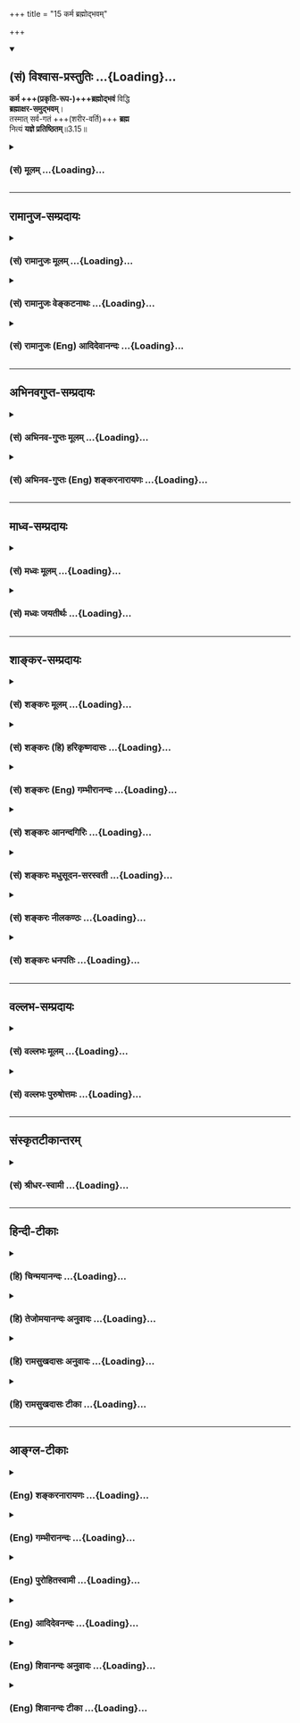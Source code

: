 +++
title = "15 कर्म ब्रह्मोद्भवम्"

+++
<div class="js_include" newlevelforh1="2" title="(सं) विश्वास-प्रस्तुतिः" unfilled url="/mahAbhAratam/shlokashaH/06-bhIShma-parva/03-bhagavad-gItA-parva/saMskRtam/vishvAsa-prastutiH/03_karma-yogaH/15_karma_brahmodbhav.md">
<details open><summary><h2>(सं) विश्वास-प्रस्तुतिः ...{Loading}...</h2></summary>

**कर्म +++(प्रकृति-रूप-)+++ब्रह्मोद्भवं** विद्धि  
**ब्रह्माक्षर-समुद्भवम्**।  
तस्मात् सर्व-गतं +++(शरीर-वर्ति)+++ **ब्रह्म**  
नित्यं **यज्ञे प्रतिष्ठितम्**॥3.15॥
</details>
</div>
<div class="js_include collapsed" newlevelforh1="3" title="(सं) मूलम्" unfilled url="/mahAbhAratam/shlokashaH/06-bhIShma-parva/03-bhagavad-gItA-parva/saMskRtam/mUlam/03_karma-yogaH/15_karma_brahmodbhav.md">
<details><summary><h3>(सं) मूलम् ...{Loading}...</h3></summary>

कर्म ब्रह्मोद्भवं विद्धि ब्रह्माक्षरसमुद्भवम्।  
तस्मात्सर्वगतं ब्रह्म नित्यं यज्ञे प्रतिष्ठितम्।।3.15।।
</details>
</div>


_________________
## रामानुज-सम्प्रदायः
<div class="js_include collapsed" newlevelforh1="3" title="(सं) रामानुजः मूलम्" unfilled url="/mahAbhAratam/shlokashaH/06-bhIShma-parva/03-bhagavad-gItA-parva/saMskRtam/rAmAnujaH/mUlam/03_karma-yogaH/15_karma_brahmodbhav.md">
<details><summary><h3>(सं) रामानुजः मूलम् ...{Loading}...</h3></summary>

।।3.15।।**कर्म ब्रह्मोद्भवम्।** अत्र च ब्रह्मशब्दनिर्दिष्टं
प्रकृतिपरिणामरूपशरीरन्तस्मादेतद् ब्रह्म नाम रूपमन्नं च जायते (मु॰ 1।1।9)
इति ब्रह्मशब्देन प्रकृतिः निर्दिष्टा। इहापिमम योनिर्महद्ब्रह्म (गीता
14।3) इति वक्ष्यते। अतः कर्म ब्रह्मोद्भवम् इति
प्रकृतिपरिणामरूपशरीरोद्भवं कर्म इत्युक्तं भवति। **ब्रह्म
अक्षरसमुद्भवम्** इत्यत्र अक्षरशब्दनिर्दिष्टो जीवात्मा अन्नपानादिना
तृप्ताक्षराधिष्ठितं शरीरं कर्मणे प्रभवति इति कर्मसाधनभूतं शरीरम्
अक्षरसमुद्भवम्। **तस्मात् सर्वगतं ब्रह्म** सर्वाधिकारिगतं शरीरं **नित्यं
यज्ञे प्रतिष्ठितम्** यज्ञमूलम् इत्यर्थः।

</details>
</div>
<div class="js_include collapsed" newlevelforh1="3" title="(सं) रामानुजः वेङ्कटनाथः" unfilled url="/mahAbhAratam/shlokashaH/06-bhIShma-parva/03-bhagavad-gItA-parva/saMskRtam/rAmAnujaH/venkaTanAthaH/03_karma-yogaH/15_karma_brahmodbhav.md">
<details><summary><h3>(सं) रामानुजः वेङ्कटनाथः ...{Loading}...</h3></summary>

  
  
।।3.15।। ननु कर्तृव्यापाररूपस्य कर्मणः कथं ब्रह्मोद्भवत्वम् तद्धि
प्रत्यगात्मजन्यं शरीरेन्द्रियादिजन्यमिति वा निर्देष्टुं युक्तम् न च
सर्वसाधारणं ब्रह्मणो हेतुत्वमिह विशिष्य निर्देष्टव्यम्
ब्रह्मणश्चाक्षरसमुद्भवत्वमनुपपन्नम् ब्रह्मशब्दस्य परमात्मविषयत्वे
जीवविषयत्वे वा द्वयोरपि नित्यत्वात् कारणभूतस्य कस्यचिदक्षरस्याभावात्
ब्रह्माक्षरशब्दयोर्वेदपरमात्मविषयतयाशङ्करव्याख्याऽपि
चक्रत्वासङ्गतायादवप्रकाशाद्युक्तं ब्रह्मशब्दस्य स्फोटादिपरत्वमक्षराणां
तद्व्यञ्जकत्वादिकं च तत्तत्प्रक्रियादूषणादेव निरस्तम्। स्फोटत्वं
वर्णसंश्रयः इति तु वर्णानां स्वार्थस्फुटीकरणशक्तिपरमित्याद्याशङ्क्याह
अत्र चेति। चश्शङ्कानिवृत्तौ। अत्र इत्यनेन ब्रह्मशब्दस्य साक्षात्परमपुरुषे
मुख्यत्वेऽपि प्रकरणादिबलात् तस्मादन्यत्र
तद्गुणलेशयोगादौपचारिकोऽयमित्यभिप्रेतम्। द्रव्यार्जनादिकर्मणः शरीरिणा
साध्यत्वात्तत्र शरीर्यंशस्याक्षरशब्देन विविच्य वक्ष्यमाणत्वात्
शरीरांशस्य विवक्षयाऽयं ब्रह्मशब्द इति प्रकृतिपरिणामरूपं शरीरमित्युक्तम्।
प्रकृतिपरिणामरूपे शरीरे तद्द्रव्यत्वेन ब्रह्मशब्दनिर्देशाय प्रकृतौ
तत्प्रयोगं तावदाह तस्मादेतदिति। एतत् प्रधानाख्यं ब्रह्म कार्याकारेण
नामरूपविभागविभक्तं चेतनभोग्यं च जायते इति हि श्रुत्यर्थः। न च तत्र
ब्रह्मशब्दः परमात्मविषयः यः सर्वज्ञः सर्वविद्यस्य ज्ञानमयं तपः।
तस्मादेतद्ब्रह्म मुं.उ.1।1।9 इति परमात्मनः पृथङ्निर्दिष्टत्वात्। नापि
प्रत्यगात्मविषयः नामरूपमन्नं च मुं.उ.1।1।9 इत्यनेन
साक्षात्सम्बन्धायोगात् अन्नत्वं चात्यन्तामुखं स्यादिति भावः।
योनिशब्दनिर्देशान्ममेति परमात्मनः पृथङ्निर्देशाच्चमम योनिर्महद्ब्रह्म
14।6 इत्यत्र ब्रह्मशब्दस्य प्रकृतिविषयत्वं सिद्धम्। अत इति ब्रह्मशब्दस्य
प्रकृतौ प्रयोगाच्छरीरस्य च तत्परिणामरूपत्वाद्द्रव्यार्जनादेः
शरीरसाध्यत्वात् परमात्मनश्च जन्यत्वायोगाच्चेत्यर्थः।  
  
एवमत्रत्यब्रह्मशब्दस्य शरीरविषयत्वे सिद्धे तदासन्ने प्रत्यगात्मनि
अक्षरशब्दो युक्त इत्यभिप्रायेणाह ब्रह्माक्षरसमुद्भवमित्यत्रेति। जीवस्य
चाक्षरशब्दवाच्यत्वं क्षरं प्रधानममृताक्षरं हरः श्वे.उ.1।10 कूटस्थोऽक्षरः
15।16 इत्यादिसिद्धम्। नन्वेवमपिब्रह्माक्षरसमुद्भवम् इत्ययुक्तम्
स्वशरीरस्य सर्वस्य स्वबुद्धिपूर्वत्वाभावात्। न चात्र चक्रत्वं दृश्यते
अन्नप्रभृतिशरीरपर्यन्तस्य कार्यकारणभावेऽपि शरीरहेतोरक्षरस्य
अन्नादिजन्यत्वाभावात्। न चअन्नाद्भवन्ति भूतानि 3।14 इति जीवो निर्दिष्टः
तत्र भूतशब्दस्यान्नविकारशरीरमात्रविषयत्वात् तत्राह अन्नपानादिनेति।  
  
अयमभिप्रायः न तावदिह शरीरमात्रमक्षरजन्यतया निर्दिष्टम् किन्तुकर्म
ब्रह्मोद्भवम् इत्यनेन कर्म साधनभूतम् तत्साधनत्वं च शरीरस्य
प्रत्यगात्माधिष्ठितस्यैव तस्य
चाधिष्ठातृत्वशक्तिरन्नपानादिजनिततृप्तिनिबन्धना। एवं च सति
कर्मसाधनत्वविशिष्टं शरीरं प्रत्यगात्माधिष्ठानहेतुकत्वादक्षरसमुद्भवमिति
युक्तमेव। चक्रत्वं चोपपन्नम् अक्षरस्यापि
शरीराधिष्ठानेऽन्नपानादिसापेक्षत्वात्। न ह्यवश्यमुत्पत्तावेवापेक्षा
चक्रत्वे हेतुः यद्वा कर्म जीवाधिष्ठितशरीरजन्यम् जीवाधिष्ठितं शरीरं
चान्नजन्यम्अन्नाद्भवन्ति भूतानि इति वचनात्। भूतशब्दश्चात्रभ्रामयन्
सर्वभूतानि 18।61 इत्यादाविव सजीवशरीरपरः। अतोऽत्र चक्रत्वमुपपन्नम्
इति। इमं च प्रकारमनन्तरं च वक्ष्यति। एवमस्मिन् चक्रेऽनुवर्तनीये पुरुषस्य
शास्त्रवश्यस्य कर्तव्यांशनिष्कर्षायोच्यते तस्मादिति। सङ्कुचितस्य शरीरस्य
सर्वव्याप्तत्वायोगादक्षरस्य तदाधारस्य च निर्दिष्टत्वात्
तदवान्तरभेदसङ्ग्रहपरः सर्वशब्द इत्यभिप्रायेणोक्तंसर्वाधिकारिगतमिति। न
केवलं कर्मयोगाधिकारिणः शरीरं यज्ञसापेक्षम् किन्तु
ज्ञानयोगाधिकारिणोऽपीत्यर्थः। यज्ञे
प्रतिष्ठितमित्यत्राधिकरणत्वाद्ययोगादाह यज्ञमूलमित्यर्थ इति।

</details>
</div>
<div class="js_include collapsed" newlevelforh1="3" title="(सं) रामानुजः (Eng) आदिदेवानन्दः" unfilled url="/mahAbhAratam/shlokashaH/06-bhIShma-parva/03-bhagavad-gItA-parva/saMskRtam/rAmAnujaH/english/AdidevAnandaH/03_karma-yogaH/15_karma_brahmodbhav.md">
<details><summary><h3>(सं) रामानुजः (Eng) आदिदेवानन्दः ...{Loading}...</h3></summary>

3.15 Here ther term, 'Brahman' connotes the physical body consisting of modifications of the Prakrti; for the Prakrti is denoted here by the term 'Brahman', as in the scriptural text: 'From Him arises, this Brahman and this 'Brahman' becomes name, form and food' (Mun. U.,
1.1.9). Here also it will be said by Sri Krsna: 'This great 'Brahman' is my womb' (14.3). Therefore, the words that 'Activity springs from
'Brahman' teaches that activity is produced by the physical body which is of the nature of the modification of Prakrti. The 'Brahman' arises from the imperishable self. Here the term, 'imperishable', indicates the individual self. The physical body, which is inhabited by the self who is satisfied by food and drink, is fit for action; hence the physical body which constitutes the instrument of activity is said to be from the imperishable. Therefore the 'all-pervading Brahman' means here the bodies of all persons of diverse kinds which are the products of Prakrti which comprises all material entities, and is hence all-pervading. They,
the bodies, are established in sacrifice. The meanig is that the bodies have roots in sacrifice.

</details>
</div>


_________________
## अभिनवगुप्त-सम्प्रदायः
<div class="js_include collapsed" newlevelforh1="3" title="(सं) अभिनव-गुप्तः मूलम्" unfilled url="/mahAbhAratam/shlokashaH/06-bhIShma-parva/03-bhagavad-gItA-parva/saMskRtam/abhinava-guptaH/mUlam/03_karma-yogaH/15_karma_brahmodbhav.md">
<details><summary><h3>(सं) अभिनव-गुप्तः मूलम् ...{Loading}...</h3></summary>

।।3.14 3.15।। अन्नादिति। कर्मेति। अन्नात् अविभागभोग्यस्वभावात् कथंचित्
मायाविद्याकालाद्यनेकापरपर्यायात् +++(S N विद्याप्रकृतिकाला )+++ भूतानि
विचित्राणि भवन्ति। तच्च अन्नं पर्जन्यात् अविच्छिन्नसंवित्स्वभावात्
आत्मनः भोक्तृतन्त्रात्मलाभत्वात् भोग्यतायाः। स च पर्जन्यो भोक्ता यज्ञात्
भोगक्रियात्मनः भोगक्रियायत्तत्वात् भोक्तृत्वस्य। भोगक्रिया च कर्मणः
क्रियाशक्तिस्वातन्त्र्यबलात्। तच्च स्वातन्त्र्यम् अविच्छिन्नमपि +++(S
अविच्छन्नमपि अविच्छन्नस्यापि अनवच्छिन्नानन्त )+++
अनवच्छिन्नानन्तस्वातन्त्र्यपूर्णसमुच्चलन्महेश्वरभावपरमात्मब्रह्मणः
संस्पर्शवशात् +++(S K ब्रह्मसंस्पर्श )+++। तच्च +++(omits तच्च)+++
उच्चलदच्छानाछादितैश्वर्यं +++(N इच्छादितैश्वर्यम्)+++ ब्रह्म अक्षरात्
प्रशान्ताशेषैश्वर्यतरङ्गात् संविन्मात्रात्। इत्येवं सुव्यवस्थितो +++(S
स्थितोऽयम् भोगक्रियायाम्)+++ यज्ञः षडरं चक्रं वाहयन् तत्र +++(K omits तत्र S N
substitute तत्तु)+++ अरात्रयसंधानादपवर्गम् अरात्रयतन्त्रणात्
व्यवहारमासूत्रयति इति विद्याविद्योल्लासतरंगसुभगं ब्रह्म ( तरङ्गं ब्रह्म)
यज्ञे एव प्रतिष्ठितम्। अन्ये तु अन्नं तावद्वीर्यलोहितक्रमेण भूतकारणम्
अन्नं च वृष्टिद्वारेण पर्जन्यात् सोऽपि अग्नौ प्रास्ताहुतिः सम्यक् +++(S
omits सम्यक् K omits the entire quotation )+++ इति आदित्यमेति। ततो
वृष्टिर्यज्ञात् यज्ञः क्रियातः सा च ज्ञानपूर्विका ज्ञानमक्षरात् इति। अपरे
तु अन्नं अद्यमानं विषयपञ्चकम् तत् आश्रित्य भूतानि इन्द्रियाणि
विषयाश्चात्मनः स्फुरितरूपाः। अत आत्मैव विषयोपभोगेन पोष्यते। अतश्च
सर्वगतं +++(S अतः सर्वगम्)+++ ब्रह्म कर्मणि प्रतिष्ठितं तन्मयत्वात् तस्य इति ।

</details>
</div>
<div class="js_include collapsed" newlevelforh1="3" title="(सं) अभिनव-गुप्तः (Eng) शङ्करनारायणः" unfilled url="/mahAbhAratam/shlokashaH/06-bhIShma-parva/03-bhagavad-gItA-parva/saMskRtam/abhinava-guptaH/english/shankaranArAyaNaH/03_karma-yogaH/15_karma_brahmodbhav.md">
<details><summary><h3>(सं) अभिनव-गुप्तः (Eng) शङ्करनारायणः ...{Loading}...</h3></summary>

3.14-15 Annat etc. Karma etc. The things, that are born and are of
diversified nature, arise from the food viz , the one which is of the
nature of being undifferentiated objct of enjoyment, and which is
somehow called by different synonyms like maya, vidya, kala etc. The
said food also \[arises\] from the 'rain-cloud' i.e., the Self, which is
of the nature of uninterrupted Consciousness. For, the state of being an
object of enjoyment gains its existence depending on the enjoyer. That
'rain-cloud' too viz., the enjoyer, \[arises\] from the sacrifice
(yajna) i.e., the act of enjoying. For, the state of being an enjoyer
depends on the act of enjoying. And the act of enjoying \[arises\] from
action, i.e., from the strength of freedom of action-energy (freedom in
assuming any and every from). The said freedom also, though it is
uninterrupted, \[arises\] due to the good touch of the Brahman Which is
full of freedom and of forms that are conditioned and are many, (or
which is full of freedom and of many forms and is not conditioned); and
which is the Supreme Soul, Brahman assuming the beings (tattvas), viz.,
the mighty Isvara (or Mahesvara) \[and the Sadasiva\] skipping high on
It (Brahman). That Brahman, having the rising Lord-ship (or might) that
is pure and unvieled, arises from what does not stream forth viz., the
pure Supreme Consciousness in which the entire waves of might and
Lordship have totally calmed down. Thus, the sacrifice well established
\[as an exil\] in this manner, causing a six spoked wheel to rotate ,
spins the \[two-fold\] yarns - the yarn of emancipation by employing
that part fitted with three spokes, and the yarn of \[birth-and-death\]
activity by looming with the part of the \[other\] three spokes. Thus,
the Brahman Which is charming with rolling waves of wisdom and
ignorance, is established on nothing but the sacrifice. But certain
other commentators \[interpret the passage as \] : The food is indeed
the cause of beings through its graded chages into semen verile and
blood; the food arises from the rain-cloud through the rains; that rains
too arises from the \[Vedic\] sacrifice according to the principle :
'The oblation offered into the \[sacrificial\] fire, pro- perly reaches
the sun etc. (Manu. III, 76). The sacrifice \[arises\] from the action;
the action follows the knowledge, and the knowledge is from the
Imperishable. Still others \[explain\] differently : The food that is
being enjoyed is the pentad of sense-objects; depending on it, the
bhutas (elements) i.e., the sense-organs, act; the objects are of the
nature of the sparkles of the Self. Therefore, it is only the Self that
is being nourished by enjoying sense-objects. Hence the all-pervading
Brahman is established in action. For It is identical with that.

</details>
</div>


_________________
## माध्व-सम्प्रदायः
<div class="js_include collapsed" newlevelforh1="3" title="(सं) मध्वः मूलम्" unfilled url="/mahAbhAratam/shlokashaH/06-bhIShma-parva/03-bhagavad-gItA-parva/saMskRtam/madhvaH/mUlam/03_karma-yogaH/15_karma_brahmodbhav.md">
<details><summary><h3>(सं) मध्वः मूलम् ...{Loading}...</h3></summary>

।।3.15।। कर्म ब्रह्मणो जायते एष ह्येव (एनं) साधु कर्म कारयति
कौ.उ.3।9बुद्धिर्ज्ञानम् 10।4 इत्यादिभ्यः। न च मुख्ये सम्भाव्यमाने
पारम्पर्येणौपचारिकं कल्प्यम्। न च जडानां स्वतः प्रवृत्तिः सम्भवति एतस्य
वा अक्षरस्य बृ.उ.3।8।9 इति सर्वनियमनश्रुतेश्चद्रव्यं कर्म च कालश्च
इत्यादेश्च। अचिन्त्यशक्तिश्चोक्ता। जीवस्य च प्रतिबिम्बस्य बिम्बपूर्वैव
चेष्टान कर्तृत्वम् 5।14 इत्यादिनिषेधाच्च। अक्षराणि प्रसिद्धानि तेभ्यो
ह्यभिव्यज्यते परं ब्रह्म। अन्यथाऽनादिनिधनमचिन्त्यं परिपूर्णमपि ब्रह्म को
जानाति। न च रूढिं विना योगाङ्गीकारो युक्तः परामर्शाच्च तस्मात्सर्वगतं
ब्रह्मेति। न ह्येकशब्देन द्विरुक्तेन भेदश्रुतिं विना वस्तुद्वयं
कुत्रचिदुच्यते। तानि चाक्षराणि नित्यानि वाचा विरूपनित्यया। वृष्णे चोदस्व
सुष्टुतिम् ऋक्सं.6।5।25तै.सं.5।6।11अनादिनिधना नित्या वागुत्सृष्टा
स्वयम्भुवा म.भा.12।232।24अत एव च नित्यत्वम् ब्र.सू.1।3।29
इत्यादिश्रुतिस्मृतिभगवद्वचनेभ्यः। दोषश्चोक्तः सकंर्तृत्वे। मा.भा.2।13 न
चाबुद्धिपूर्वमुत्पन्नानि तत्प्रमाणाभावात्।
निश्श्वसितशब्दस्त्वक्लेशाभिप्रायः नाबुद्धिपूर्वाभिप्रायः। सोऽकामयत
बृ.उ.1।2।45 इत्यादेश्चइष्टं हुतं इत्यादिरूपप्रपञ्चेन सहाभिधानाच्च
महातात्पर्यविरोधाच्च तच्चोक्तं पुरस्तात्। न ह्यस्वातन्त्र्येण
चोत्पत्तिकर्तुः प्राधान्यम्। अस्वातन्त्र्यं च तदमतिपूर्वकत्वेन भवति यथा
रोगादीनां पुरुषस्य तज्जत्वेऽपि। उत्पत्तिवचनान्यभिव्यक्त्यर्थानि
अभिमानिदेवताविषयाणि चनित्या उत्सृष्टा इति वचनात्। अभिव्यञ्जके कर्तृवचनं
चास्तिकृत्स्नं शतपथं चक्रे इति। कथमादित्यस्था वेदास्तेनैव क्रियन्ते
वचनमात्राच्च निर्णयात्मकशारीरकोक्तं बलवत् शास्त्रं योनिर्यस्य तत्
शास्त्रयोनित्वम्। जन्माद्यस्य ब्रू.सू.1।1।2 इत्युक्ते प्रमाणं हि
तत्रापेक्षितम् न तु तस्य जातत्वं वेदकारणत्वं वा न हि वेदकारणत्वं
जगत्कारणत्व हेतुः। न हि विचित्रजगत्सृष्टेर्वेदसृष्टिरशक्या सृज्यत्वे। न
च सर्वज्ञत्वे। यदि वेदस्रष्टा सर्वज्ञः किमिति न जगत्स्रष्टा सर्वज्ञः
तस्माद्वेदप्रमामकत्वमेवात्र विवक्षितम् अतो नित्यान्यक्षराणि। यत एवं
परम्परया यज्ञाभिव्यङ्ग्यं ब्रह्म तस्मात्तन्नित्यं यज्ञे प्रतिष्ठितम्।

</details>
</div>
<div class="js_include collapsed" newlevelforh1="3" title="(सं) मध्वः जयतीर्थः" unfilled url="/mahAbhAratam/shlokashaH/06-bhIShma-parva/03-bhagavad-gItA-parva/saMskRtam/madhvaH/jayatIrthaH/03_karma-yogaH/15_karma_brahmodbhav.md">
<details><summary><h3>(सं) मध्वः जयतीर्थः ...{Loading}...</h3></summary>

।।3.15।। कर्म ब्रह्मोद्भवं ब्रह्मणा वेदेन प्रकाश्यं इति परेषां
व्याख्यानमसदिति भावेनाह **कर्मे**ति। ब्रह्मणः परब्रह्मणः। कुतः इत्यत आह
**एष ही**ति। अपव्याख्यानं प्रत्याख्याति **न चे**ति। उद्भवशब्दस्य
मुख्येऽभिधेये जन्मनि सम्भाव्यमाने सत्यौपचारिकं प्रकाशनमर्थतया न
कल्प्यम्। तथा ब्रह्मशब्दस्य मुख्येऽभिधेये परब्रह्मणि सम्भाव्यमाने
सत्यौपचारिकममुख्यं वेदाख्यं ब्रह्मशब्दार्थतया न कल्प्यम्। किञ्चैवं
व्याचक्षाणेनापि वेदस्य कर्मप्रकाशकत्वमन्तर्यामिद्वारा
परम्परयाऽङ्गीकार्यम्। तथाचान्ततोऽपि परब्रह्मण्यङ्गीकार्ये शब्द एव
प्राप्तस्य तस्य परित्यागोऽनुपपन्नः। ननु वेदः स्वयमेव कर्मप्रकाशक इति किं
परब्रह्मणा अतो न परम्परेत्यत आह **न चे**ति। न केवलं
जडत्वाद्वेदस्यान्याधीनत्वम् किन्त्वागमाद्विष्ण्वधीनत्वं च
प्रसिद्धमित्याह **एतस्ये**ति विष्णोरिति शेषः। ननु शब्दस्यार्थप्रकाशनं
स्वभावः न त्वागन्तुको व्यापारः यथाऽग्नेरौष्ण्यम्। ततो जडत्वेऽपि न
परापेक्षेत्यतः स्वभावस्यापि भगवदधीनत्वे प्रमाणमाह **द्रव्यमि**ति।
प्रमाणसिद्धमपि स्वभावनियमनं विष्णोरसम्भावितमित्यत आह **अचिन्त्ये**ति।
यदि जडस्य न स्वतः प्रवृत्तिस्तर्हि अभिमानिदेवताद्वाराऽस्तु तथाच
नान्ततोऽपि परब्रह्माङ्गीकार इत्यत आह **जीवस्य** **चे**ति। ततश्चाधिक्येन
परम्परेति भावः। न केवलं प्रतिबिम्बत्वाज्जीवस्य स्वतः प्रवृत्त्यभावः
किन्त्वामाच्चेत्याह **ने**ति। ब्रह्माक्षरसमुद्भवम् इत्यत्रब्रह्म वेदः
अक्षरात्परब्रह्मणो जायते। इति परेषां व्याख्यानमसदिति भावेनाह
**अक्षराणी**ति। प्रसिद्धान्यकारादीनि नियतानुपूर्वीविशिष्टानि वेद इति
यावत्। ननु समुद्भवशब्दस्य मुख्यार्थाङ्गीकारे किं बाधकं येनाभिव्यज्यत
इत्यमुख्योऽर्थः स्वीक्रियते किञ्च प्रमाणान्तरेणापि
ब्रह्माभिव्यक्तिसम्भवात्तेभ्य इति किमर्थमुक्तं इत्यत आह **अन्यथे**ति।
व्यक्त्यर्थत्वानङ्गीकारेऽनादिनिधनं ब्रह्म कथं जायते इति शेषः। तथा वेदस्य
तदभिव्यञ्जकत्वानङ्गीकारे परिपूर्णत्वादचिन्त्यं ब्रह्म को जानाति
वाक्यार्थद्वयसमुच्चयेऽपिशब्दः। समुद्भवशब्दस्य
मुख्यार्थताभावात्परोक्तोऽर्थः किं न स्यात् इत्यत आह **न चे**ति।
ब्रह्मशब्दो हि परब्रह्मणि रूढः वेदे तु बृहत्त्वयोगेन प्रवृत्तः।
तथाऽक्षरशब्दो वर्णेषु रूढः परब्रह्मणि त्वक्षरणयोगेन प्रवृत्तः।
तथाचान्यथा व्याकुर्वता रूढिं परित्यज्य योगोऽङ्गीकृतः स्यात् तच्च
न्यायबाह्यमित्यर्थः। इतश्च ब्रह्मशब्दः परब्रह्मवाचीत्याह
**परामर्शाच्चे**ति। उत्तरवाक्ये ब्रह्मशब्देन परब्रह्मणः परामर्शाच्च
पूर्ववाक्यस्थो ब्रह्मशब्दः परब्रह्मार्थो ज्ञायते। तथा
चाक्षरशब्दोऽप्यर्थाद्वेदवचनो भविष्यतीति शेषः। प्रागक्षरशब्दोक्तं परं
ब्रह्मेदानीं ब्रह्मशब्देन परामृश्यते अतः पूर्वोक्तो ब्रह्मशब्दो वेदार्थ
एवेत्यत आह **न ही**ति। एकस्मिन्नेव प्रकरण इति शेषः। अन्नात्पुरुषः। स वा
एष पुरुषोऽन्नरसमयः तै.उ.2।1।1 इत्यादिव्यावृत्त्यर्थं भेदश्रुति
विनेत्युक्तम्। श्रुतिशब्दश्च प्रमाणोपलक्षणार्थः। अत्रापि सर्वगतमिति
विशेषणमस्तीति चेत् न वर्णानामपि सर्वगतत्वात्। विकारत्वान्नेति चेत् न
अनन्तरमेव निराकरणात्। इदं च **भास्करं** प्रत्यभिहितम्। **मायावा**दिना तु
प्राग्ब्रह्मशब्दोक्तस्य वेदस्यैवायं परामर्श इत्यङ्गीकृतत्वात् यदप्यन्यथा
व्याख्याने समुद्भवशब्दस्य मुख्यार्थतालाभ इत्यभिप्रेतं तदपि
दुराशामात्रमित्याह **तानि चे**ति। यान्यस्माभिः प्रसिद्धानि व्याख्यातानि
अनेनाभिधानादिबलाद्ब्रह्माक्षरशब्दौ द्वावप्युभयत्र योगरूढाविति
प्रत्यवस्थानमपि परास्तम्। परामर्शस्य वर्णनित्यत्वस्य चापरिहार्यत्वात् न
केवलं श्रुत्यादिभ्यो वेदस्य नित्यत्वं किं तर्हि विपक्षे बाधकाच्चेत्याह
**दोषश्चे**ति। रचितत्वे च धर्मप्रमाणस्य मा.भा.2।13 इत्यत्र। ननु
वेदाक्षराणि ब्रह्मणो बुद्धिपूर्वमुत्पन्नानि अतो न
विपर्ययादिमूलत्वशङ्केत्यत आह **न चे**ति। निश्श्वसितमेतद्यदृग्वेदो
यजुर्वेदः बृ.उ.2।4।10 इति श्रुतिर्वेदानां
ब्रह्मणोऽबुद्धिपूर्वमुत्पन्नत्वे प्रमाणमिति चेत् किमयं
निश्श्वसितशब्दोऽबुद्धिपूर्वमुत्पन्नत्वस्य वाचकः उत निश्श्वसितमिव
निश्श्वसितं इवार्थश्चाबुद्धिपूर्वमुत्पन्नत्त्वमिति गौण्या वृत्त्या
तदभिप्रायः नाद्यः प्रमाणाभावात्। द्वितीयं दूषयति **निश्श्वसि**तेति।
अक्लेशेन निस्सरणस्यापीवार्थस्य सम्भवेन निश्वसितशब्दस्य तदभिप्रायतोपपत्तौ
नाबुद्धिपूर्वोत्पत्त्यभिप्रायत्वनिश्चय इत्यर्थः। न च परस्येवास्माकमपि
निश्चयायोग इति भावेनाह **स** इति। सोऽकामयत ৷৷. (सः) इदं सर्वमसृजत
बृ.उ.1।2।45 इति ब्रह्मणः सर्वस्य सृष्टेरिच्छापूर्वकत्वमुच्यते। इच्छा च
बुद्ध्याऽविनाभूता। अतो न किञ्चिद्ब्रह्मणोऽबुद्धिपूर्वमुत्पन्नमिति। ननु
निश्श्वसितमेतत् इति श्रुतिर्नामप्रपञ्चस्याबुद्धिपूर्वमुत्पत्तिं वक्ति
सोऽकामयत इति च रूपप्रपञ्चस्येच्छापूर्वमित्यतो न विरोध इत्यत आह
**इष्टमि**ति। एवं सति निश्श्वसितं इति श्रुतौइष्टं हुतमाशितं पायितमयं च
लोकः परश्च लोकः इति नामप्रपञ्चस्य रूपप्रपञ्चेन सहाभिधानात्।
रूपप्रपञ्चस्यापि निश्वसितशब्देनाबुद्धिपूर्वोत्पन्नत्वप्राप्तौ सोऽकामयत
इति श्रुतिर्निर्विंषयैवापद्येतेति भावः। इतोऽपि नाबुद्धिपूर्वा ब्रह्मणः
सृष्टिरित्याह **महातात्पर्ये**ति। परब्रह्मणः सर्वोत्तमत्वे
यत्सर्ववेदानां महातात्पर्यं तद्विरोधाच्चेत्यर्थः। तदेव कुतः इत्यत आह
**तच्चे**ति। उक्तं साधितम्। कथं तद्विरोधः इत्यत आह **न ही**ति। प्राधान्यं
सर्वोत्तमत्वम्। अस्वातन्त्र्येणोत्पत्तिकर्तृत्वस्य
प्राधान्यविरोधित्वेऽपि अबुद्धिपूर्वमुत्पादकत्वस्य किमायातं इत्यत आह
**अस्वातन्त्र्यं** चेति। कार्यस्य पुरुषमतिपूर्वकत्वाभावे तत्र तस्य
पुरुषस्यास्वातन्त्र्यं भवति तत्र दृष्टान्तमाह **यथे**ति रोगादीनां
पुरुषजत्वेऽपि बुद्धिपूर्वकत्वाभावात् तत्र पुरुषस्यास्वातन्त्र्यं
तथेत्यर्थः। ततश्चाबुद्धिपूर्वमुत्पादकत्वादस्वातन्त्र्यम्
अस्वातन्त्र्याच्चाप्राधान्यं प्रसज्येतेति। तथा च महातात्पर्यविरोध
इत्युक्तं भवति। साक्षात्प्रसङ्गसम्भवेऽपि व्युत्पादनार्थमेवमुक्तम्। ननु
वेदनित्यत्ववत्तदुत्पत्तावपि ऋचः सामानि जज्ञिरे ऋक्सं.6।4।18।4य.सं.31।7
इत्यादिवचनानि सन्ति तत्कथं निर्णयः इत्यतो विपक्षे बाधकोपेतानां
नित्यत्ववाक्यानां प्राबल्यादुत्पत्तिवचनान्यन्यथाव्याख्येयानीत्याह
**उत्पत्ती**ति। उत्पत्तिवाची शब्दोऽभिव्यक्तौ क्व दृष्टः इत्यत आह
**नित्ये**ति। अनादिनिधनतया नित्या न तूपचारेणेति मुख्यं नित्यत्वमुक्त्वा
पुनरुत्सृष्टेत्युच्यते तत्र गत्यन्तराभावाद्व्यक्तिरेव ग्राह्येत्यर्थः।
अन्यत्रापि प्रयोगं दर्शयति **अभिव्यञ्जक** इति। शतपथाभिव्यञ्जकतयानिश्चिते
याज्ञवल्क्ये कर्तृशब्दोऽस्तीत्यर्थः। याज्ञवल्क्यः शतपथस्य कर्तैव किं न
स्यात् इत्यत आह **कथमि**ति। प्रागादित्ये स्थिताः ततो याज्ञवल्क्येनाधीता
इत्येतत्प्रमितमित्यर्थः। इतोऽपि नित्यत्वपक्ष एव बलवानित्याह **वचने**ति।
ऋचः सामानि इत्यादिकं वचनमात्रम्अत एव च नित्यत्वं 1।3।29 इति शारीरकोक्तं
वाक्यं निर्णयात्मकम् वचनं च वृत्त्यन्तरेणापि सम्भवतीति न तूपचारितो
वाक्यार्थावधारणात्मको निर्णयः। अतस्तस्मादिदं बलवदित्यर्थः। ननु
शारीरकेशास्त्रयोनित्वात् 1।1।3 इति ब्रह्मणो वेदकारणत्वमुच्यत इत्यत आह
**शास्त्रमि**ति। ननु तत्पुरुषं परित्यज्य कुतो बहुव्रीहिरङ्गीक्रियते
तथात्वे च ब्रह्मणो वेदाज्जातत्वं प्रसज्येत इत्यत आह **जन्मादी**ति।
लक्षणप्रमाणाभ्यां हि वस्तुनिर्णयः। तत्रजन्माद्यस्य इति सूत्रेण
लक्षणेऽभिहिते कुतः प्रमाणादेवं प्रतिपत्तव्यं इति ब्रह्मणो
जगज्जन्मादिकारणत्वे प्रमाणाकाङ्क्षा स्यात् न तु तस्य वेदाज्जातत्वं
वेदकारणत्वं वाऽऽकाङ्क्षितम् आकाङ्क्षादिवशाच्च वाक्यार्थोऽवसेयः। ततो
योनिशब्दं प्रमाणवाचिनमङ्गीकृत्य बहुव्रीहिरेवायं प्रतिपत्तव्यः न तु
तत्पुरुषः वेदकारणत्वं च जगत्कारणत्वे हेतुत्वेनात्रोच्यते अतो
नानाकाङ्क्षिताभिधानमेतदित्यत आह **नही**ति। अन्वयाभावात् एकदेशकारणत्वेन
समुदायकारणत्वानुमानेऽतिप्रसङ्गाच्चेति हेरर्थः। मा भूदयं निश्चयहेतुः
तथाप्यशक्यसृष्टेर्वेदस्य कर्तुर्ब्रह्मणो जगत्सृष्टिकर्तृत्वं सम्भवतीति
सम्भावनाहेतुरयं स्यादित्यत आह **न ही**ति। सम्भावना ह्यधिकेनाल्पस्य भवति
यथा सहस्रेण शतस्य। नच समुदायसृष्टेस्तदेकदेशसृष्टिरधिकेति भावः। सृज्यत्वे
वेदस्य कार्यत्वपक्ष इत्यर्थः। जगत्कारणत्वोक्त्या ब्रह्मणः सर्वज्ञत्वं
प्रतीतं तत्स्फुटीकर्तुं तंत्र वेदकारणत्वं हेतुरनेनोच्यते अतो
नासङ्गतिरित्यत आह **न चे**ति। वेदकारणत्वं हेतुरित्यनुवर्तते।
अबुद्धिपूर्वमुत्पन्नत्वाङ्गीकारादिति भावः। किञ्च यदि जगदेकदेशस्य वेदस्य
स्रष्टा परमेश्वरः सर्वज्ञः सिद्ध्येत् तर्ह्यन्तर्भावितवेदस्य जगतः
स्रष्टा सुतरां सर्वज्ञः सिद्ध्येदेव तथाचार्थादपि जन्मादिसूत्रेणैव
सार्वज्ञस्य स्फुटं प्रतीतत्वात्
पुनर्हेत्वाकाङ्क्षाभावेनासङ्गतिस्तदवस्थेति भावेनाह **यदी**ति।
सूत्रार्थमुपसंहरति **तस्मादि**ति। ब्रह्मण इति शेषः। तानि
चेत्यादिनोक्तमुपसंहरति **अत** इति। तथा च न समुद्भवशब्दस्य
मुख्यार्थत्वलाभाय ब्रह्माक्षरशब्दार्थव्यत्ययः कार्य इति। **तस्मादि**ति
परामर्शविषयाप्रतीतेस्तं दर्शयन्वाक्यं व्याख्याति। यत इति।
प्रतिष्ठितमित्युच्यत इति शेषः।

</details>
</div>


_________________
## शाङ्कर-सम्प्रदायः
<div class="js_include collapsed" newlevelforh1="3" title="(सं) शङ्करः मूलम्" unfilled url="/mahAbhAratam/shlokashaH/06-bhIShma-parva/03-bhagavad-gItA-parva/saMskRtam/shankaraH/mUlam/03_karma-yogaH/15_karma_brahmodbhav.md">
<details><summary><h3>(सं) शङ्करः मूलम् ...{Loading}...</h3></summary>

।।3.15।। **कर्म ब्रह्मोद्भवं** ब्रह्म वेदः सः उद्भवः कारणं प्रकाशको यस्य
तत् कर्म ब्रह्मोद्भवं **विद्धि** विजानीहि। **ब्रह्म** पुनः वेदाख्यम्
**अक्षरसमुद्भवम्** अक्षरं ब्रह्म परमात्मा समुद्भवो यस्य तत्
अक्षरसमुद्भवम्। ब्रह्म वेद इत्यर्थः। यस्मात् साक्षात् परमात्माख्यात्
अक्षरात् पुरुषनिःश्वासवत् समुद्भूतं **ब्रह्म तस्मात्**
सर्वार्थप्रकाशकत्वात् **सर्वगतम्** सर्वगतमपि सत् **नित्यं** सदा
यज्ञविधिप्रधानत्वात् **यज्ञे प्रतिष्ठितम्**।।

</details>
</div>
<div class="js_include collapsed" newlevelforh1="3" title="(सं) शङ्करः (हि) हरिकृष्णदासः" unfilled url="/mahAbhAratam/shlokashaH/06-bhIShma-parva/03-bhagavad-gItA-parva/saMskRtam/shankaraH/hindI/harikRShNadAsaH/03_karma-yogaH/15_karma_brahmodbhav.md">
<details><summary><h3>(सं) शङ्करः (हि) हरिकृष्णदासः ...{Loading}...</h3></summary>

।।3.15।। और उस क्रियारूप कर्मको तू वेदरूप ब्रह्मसे उत्पन्न हुआ जान
अर्थात् कर्मकी उत्पत्तिका कारण वेद है ऐसे जान और वेदरूप ब्रह्म अक्षरसे
उत्पन्न हुआ है अर्थात् अविनाशी परब्रह्म परमात्मा वेदकी उत्पत्तिका कारण
है। वेदरूप ब्रह्म साक्षात् परमात्मा नामक अक्षरसे पुरुषके निःश्वासकी
भाँति उत्पन्न हुआ है इसलिये वह सब अर्थोंको प्रकाशित करनेवाला होनेके कारण
सर्वगत है। तथा यज्ञविधिमें वेदकी प्रधानता होनेके कारण वह सर्वगत होता हुआ
ही सदा यज्ञमें प्रतिष्ठित है।

</details>
</div>
<div class="js_include collapsed" newlevelforh1="3" title="(सं) शङ्करः (Eng) गम्भीरानन्दः" unfilled url="/mahAbhAratam/shlokashaH/06-bhIShma-parva/03-bhagavad-gItA-parva/saMskRtam/shankaraH/english/gambhIrAnandaH/03_karma-yogaH/15_karma_brahmodbhav.md">
<details><summary><h3>(सं) शङ्करः (Eng) गम्भीरानन्दः ...{Loading}...</h3></summary>

3.15 Again, \[a different reading in place of this is: 'Tat ca vividham
karma kuto jatamityaha, From where did those various kinds of action
originate; In reply the Lord says৷৷.' Still another reading is: 'Tat ca
karma brahmodbhavam iti aha, And the Lord says: That action has the
Vedas as its origin.'-vide A.A., 1936, p. 116). Astekar's reading is:
Tat ca evam vidham karma kuto jatamityaha, And from where has this kind
of aciton originated; The answers this.'-Tr.\] viddhi, know; that karma,
action; is brahmodbhavam, it has Brahma, the Veda, as its udbhavam,
origin. \[Here Ast. adds 'revealer'-Tr.\] Further, Brahma, called the
Veda, is aksara-samudbhavam, it has aksara, the Immutable, Brahman, the
supreme Self, as its source. This is the meaning. Since the Veda came
out, like the breath of a man, from the supreme Self Itself, called the
Immutable, therefore the Veda, being the revealer of everything, is
sarva-gatam, all pervading. Even though all-pervading, the Veda is
nityam, for ever; pratisthitam, based; yajne, on sacrifice, because the
injunctions about sacrifices predominate in it.

</details>
</div>
<div class="js_include collapsed" newlevelforh1="3" title="(सं) शङ्करः आनन्दगिरिः" unfilled url="/mahAbhAratam/shlokashaH/06-bhIShma-parva/03-bhagavad-gItA-parva/saMskRtam/shankaraH/AnandagiriH/03_karma-yogaH/15_karma_brahmodbhav.md">
<details><summary><h3>(सं) शङ्करः आनन्दगिरिः ...{Loading}...</h3></summary>

।।3.15।। यदपूर्वहेतुत्वेन कर्मोक्तं तत्किं चैत्यवन्दनादि किं
वाग्निहोत्रादीति संदिहानं प्रत्याह **कर्मेति।** किमिति कर्मणो
ब्रह्मोद्भवत्वमुच्यते सर्वस्य तदुद्भवत्वाविशेषादित्याशङ्क्याह **ब्रह्म
वेद इति।** ब्रह्म तर्हि वेदाख्यमनादिनिधनमिति तत्राह **ब्रह्म पुनरिति।**
अक्षरात्मनो वेदस्य पुनरक्षरेभ्यः सकाशादेव समुद्भवो न संभवतीत्याशङ्क्याह
**अक्षरमिति।** ब्रह्मेत्यक्षरमेवोक्तं तत्कथं तस्मादेवोद्भवतीत्याशङ्क्य
ब्रह्मशब्दार्थमुक्तमेव स्मारयति **ब्रह्म वेद इति।** ननु ब्रह्मशब्दितस्य
वेदस्यापि पौरुषेयत्वात्प्रामाण्यसंदेहात्कथं त्वदुक्तमग्निहोत्रादिकं कर्म
निर्धारयितुं शक्यते तत्राह **यस्मादिति।** कथं तर्हि तस्य यज्ञे
प्रतिष्ठितत्वं सर्वगतत्वे विशेषायोगादित्याशङ्क्याह **सर्वगतमपीति।**

</details>
</div>
<div class="js_include collapsed" newlevelforh1="3" title="(सं) शङ्करः मधुसूदन-सरस्वती" unfilled url="/mahAbhAratam/shlokashaH/06-bhIShma-parva/03-bhagavad-gItA-parva/saMskRtam/shankaraH/madhusUdana-sarasvatI/03_karma-yogaH/15_karma_brahmodbhav.md">
<details><summary><h3>(सं) शङ्करः मधुसूदन-सरस्वती ...{Loading}...</h3></summary>

।।3.15।। तच्चापूर्वोत्पादकम् ब्रह्मोद्भवं ब्रह्म वेदः स एवोद्भवः प्रमाणं
यस्य तत्तथा। वेदविहितमेव कर्माऽपूर्वसाधनं जानीहि
नत्वन्यत्पाखण्डप्रतिपादितमित्यर्थः। ननु पाखण्डशास्त्रापेक्षया वेदस्य किं
वैलक्षण्यं यतो वेदप्रतिपादित एव धर्मो नान्य इत्यत आह ब्रह्म
वेदाख्यमक्षरसमुद्भवं अक्षरात्परमात्मनो
निर्दोषात्पुरुषनिःश्वासन्यायेनाबुद्धिपूर्वं समुद्भव आविर्भावो यस्य
तदक्षरसमुद्भवम्। तथाचापौरुषेयत्वेन निरस्तसमस्तदोषाशङ्कं वेदवाक्यं
प्रमितिजनकतया प्रमाणमतीन्द्रियेऽर्थे नतु
भ्रमप्रमादकरणापाटवविप्रलिप्सादिदोषवत्प्रणीतं पाखण्डवाक्यं प्रमितिजनकमिति
भावः। तथाच श्रुतिःअस्य महतो भूतस्य निःश्वसितमेतद्यदृग्वेदो यजुर्वेदः
सामवेदोऽथर्वाङ्गिरस इतिहासः पुराणं विद्या उपनिषदः श्लोकाः
सूत्राण्यनुव्याख्यानानि व्याख्यानान्यस्यैवैतानि निःश्वसितानि इति।
तस्मात्साक्षात्परमात्मसमुद्भवतया सर्वगतं सर्वप्रकाशकं नित्यमविनाशि च
ब्रह्म वेदाख्यं यज्ञे धर्माख्येऽतीन्द्रिये प्रतिष्ठितं तात्पर्येण। अतः
पाखण्डप्रतिपादितोपधर्मपरित्यागेन वेदबोधित एव धर्मोऽनुष्ठेय इत्यर्थः।

</details>
</div>
<div class="js_include collapsed" newlevelforh1="3" title="(सं) शङ्करः नीलकण्ठः" unfilled url="/mahAbhAratam/shlokashaH/06-bhIShma-parva/03-bhagavad-gItA-parva/saMskRtam/shankaraH/nIlakaNThaH/03_karma-yogaH/15_karma_brahmodbhav.md">
<details><summary><h3>(सं) शङ्करः नीलकण्ठः ...{Loading}...</h3></summary>

।।3.15।। कर्म ब्रह्मोद्भवं वेदोद्भवम् वेद एव धर्मे प्रमाणं नतु
पाखण्डादिप्रणीतागमः ब्रह्म वेदोप्यक्षरसमुद्भवम्। अस्य महतो भूतस्य
निःश्वसितमेतद्यदृग्वेदो यजुर्वेदः इत्यादिश्रुतेः
साक्षात्परमेश्वरादेवोत्पन्नः अतो न तत्र
भ्रमविप्रलम्भकत्वादिदोषाक्रान्तपाखण्डादिवाक्यवदप्रामाण्यशङ्कास्तीति
भावः। यस्मादेवं तस्मात्सर्वस्मिन्देशे काले च वर्तमानं ब्रह्म वेदः। एतेन
वेदस्य नित्यत्वं शब्दस्य विभुत्वं च दर्शितम्। नित्यं नियमेन यज्ञे
प्रतिष्ठितं तात्पर्येण पर्यवसन्नम्।

</details>
</div>
<div class="js_include collapsed" newlevelforh1="3" title="(सं) शङ्करः धनपतिः" unfilled url="/mahAbhAratam/shlokashaH/06-bhIShma-parva/03-bhagavad-gItA-parva/saMskRtam/shankaraH/dhanapatiH/03_karma-yogaH/15_karma_brahmodbhav.md">
<details><summary><h3>(सं) शङ्करः धनपतिः ...{Loading}...</h3></summary>

।।3.15।। कर्म ब्रह्म वेद उद्भवः कारणं यस्य तज्जानीहि ब्रह्म
वेदाख्यमक्षरः परमात्मा समुद्भवः कारणं यस्य तत्अस्य महतो भूतस्य
निःश्वसितमेतद्यदृग्वेदो यजुर्वेदः सामवेदोऽथर्वाङिगिरसः इत्यादिश्रुतेः।
यस्मादेवं तस्मात्सर्वार्थप्रकाशकत्वात् सर्वगतमपि सद्वेदाख्यं ब्रह्म
नित्यं सदा यज्ञविधिप्रधानत्वात् यज्ञे प्रतिष्ठितम्। यत्त्वक्षरं ब्रह्म
सर्वदा यज्ञे प्रतिष्ठितं यज्ञेनोपायभूतेन प्राप्यत इत्यपरेषां व्याख्यानं
तदरुचिग्रस्तम्। अरुचिबीजं तु पूर्वार्धस्थब्रह्मपदद्वयस्य
वेदपरत्वेनात्रान्यपरत्वेवेदो वा प्रायदर्शनात् इतिन्यायविरोधादि।  
  

</details>
</div>


_________________
## वल्लभ-सम्प्रदायः
<div class="js_include collapsed" newlevelforh1="3" title="(सं) वल्लभः मूलम्" unfilled url="/mahAbhAratam/shlokashaH/06-bhIShma-parva/03-bhagavad-gItA-parva/saMskRtam/vallabhaH/mUlam/03_karma-yogaH/15_karma_brahmodbhav.md">
<details><summary><h3>(सं) वल्लभः मूलम् ...{Loading}...</h3></summary>

।।3.15।। कर्म ब्रह्मोद्भवमिति। ब्रह्म वेदः प्रजापतिर्वा तस्यापि ब्रह्मतया
निरूपणं ब्रह्मवादानुरोधात्। तदक्षरसमुद्भवं कूटस्थं प्रणवसम्भूतम्। यद्वा
पुरुषोद्भूतम् ब्रह्मणः सर्वगतत्वात् सर्वं ब्रह्म इति वेदे निरूपणात्।
ब्रह्मवाद एवाभिमत इत्याह। ब्रह्म नित्यं यज्ञे प्रतिष्ठितमिति। पुरुष
एवेदं सर्वं ऋक्सं.6।4।17।2य.सं.31।2 यज्ञो वै विष्णुः तै.सं.1।7।4 इति
पुरुषावयवेषु यज्ञसम्भारकल्पनात्। ब्रह्मणोऽभिन्नो यज्ञः पूर्वं प्रजापतिना
कृत्वोपदिष्ट इति यज्ञे ब्रह्म प्रतिष्ठितम्। एतच्च निबन्धे सुबोधिन्यां च
विस्तृतम्।

</details>
</div>
<div class="js_include collapsed" newlevelforh1="3" title="(सं) वल्लभः पुरुषोत्तमः" unfilled url="/mahAbhAratam/shlokashaH/06-bhIShma-parva/03-bhagavad-gItA-parva/saMskRtam/vallabhaH/puruShottamaH/03_karma-yogaH/15_karma_brahmodbhav.md">
<details><summary><h3>(सं) वल्लभः पुरुषोत्तमः ...{Loading}...</h3></summary>

  
  
।।3.15।। ननु देवानां विभूतिरूपत्वेऽपि
साक्षात्पुरुषोत्तमभजनाभावादनुचितमेवेत्याशङ्क्याह कर्मेति। कर्म
ब्रह्मोद्भवं ब्रह्मणः सकाशादुद्भवं प्रकटं जानीहि। अत्रायं भावः
वेदात्कर्मोत्पत्तिः स च ब्रह्मनिश्श्वासस्तेन तथा। ब्रह्मणः
पुरुषोत्तमत्वज्ञापनार्थं विशिनष्टि अक्षरसमुद्भवमिति। तद्ब्रह्म
अक्षरसमुद्भवम् अक्षरस्य समुद्भवो यस्मात्तादृशम्। अक्षरस्य
पुरुषोत्तमचरणात्मकत्वात्तथा। तस्मात्कारणात् सर्वगतं सर्वव्यापकं सर्वरूपं
नित्यं यद्ब्रह्म तदेव यज्ञे प्रतिष्ठितम्। तेन न पूर्वोक्तदोषसम्भावनेति
भावः।  
  

</details>
</div>


_________________
## संस्कृतटीकान्तरम्
<div class="js_include collapsed" newlevelforh1="3" title="(सं) श्रीधर-स्वामी" unfilled url="/mahAbhAratam/shlokashaH/06-bhIShma-parva/03-bhagavad-gItA-parva/saMskRtam/shrIdhara-svAmI/03_karma-yogaH/15_karma_brahmodbhav.md">
<details><summary><h3>(सं) श्रीधर-स्वामी ...{Loading}...</h3></summary>

।।3.15।। तथा **कर्मब्रह्मोद्भवमिति।** तच्च यजमानादिव्यापाररुपं कर्म
ब्रह्मोद्भवं विद्धि ब्रह्म वेदस्तस्मात्प्रवृत्तं जानीहि। तच्च ब्रह्म
वेदाख्यमक्षरात्परब्रह्मणः समुद्भूतं विद्धि। अस्य महतो भूतस्य
निःश्वसितमेतद्यदृग्वेदो यजुर्वेदः सामवेदः इति श्रुतेः। यत एवमक्षरादेव
यज्ञप्रवृत्तेरत्यन्तं तस्याभिप्रेतो यज्ञः तस्मात्सर्वगतमप्यक्षरं ब्रह्म
नित्यं सर्वदा यज्ञे प्रतिष्ठितम्। यज्ञेनोपायभूतेन प्राप्यत इति यज्ञे
प्रतिष्ठितमुच्यते। उद्यमस्था सदा लक्ष्मीरितिवत्। यद्वा
यस्माज्जगच्चक्रमूलं कर्मं तस्मात्सर्वगतं मन्त्रार्थवादैः सर्वेषु
सिद्धार्थप्रतिपादकेषु भूतार्थाख्यानादिषु गतं स्थितमपि वेदाख्यं ब्रह्म
सर्वदा यज्ञे च तात्पर्यरुपेण प्रतिष्ठितम्। अतो यज्ञादि कर्म
कर्तव्यमित्यर्थः।

</details>
</div>


_________________
## हिन्दी-टीकाः
<div class="js_include collapsed" newlevelforh1="3" title="(हि) चिन्मयानन्दः" unfilled url="/mahAbhAratam/shlokashaH/06-bhIShma-parva/03-bhagavad-gItA-parva/hindI/chinmayAnandaH/03_karma-yogaH/15_karma_brahmodbhav.md">
<details><summary><h3>(हि) चिन्मयानन्दः ...{Loading}...</h3></summary>

।।3.15।। विश्व में चल रहे सामूहिक यज्ञ कर्म के चक्र का वेदों की परिचित
भाषा में यहाँ वर्णन किया गया है। प्राणियों की उत्पत्ति एवं पोषण का कारण
अन्न है। पृथ्वी में स्थित खनिज सम्पत्ति पोषक अन्न का रूप तभी लेती है जब
जल वृष्टि होती है। वर्षा के बिना न तो वनस्पति जीवन की वृद्धि होगी और न
पशुओं का जीवन ही सम्भव होगा। यज्ञ के फलस्वरूप वर्षा होती है तथा यज्ञ का
सम्पादन मनुष्य के कर्मों द्वारा होता है।  
  
सूक्ष्म विचार के अभाव में यह श्लोक विचित्र ही प्रतीत होता है। आधुनिक
शिक्षित व्यक्ति अन्न (पदार्थ) से प्राणियों की तथा वर्षा से पोषक अन्न की
उत्पत्ति होने को तो समझ पाता है परन्तु उसे यह समझने में कठिनाई होती है
कि यज्ञ से वर्षा की उत्पत्ति किस प्रकार होती है। भगवान् श्रीकृष्ण के
शब्दों में हम यह मानने को बाध्य नहीं हैं कि वे अर्जुन को कर्मकाण्ड के
अनुष्ठान का उपदेश दे रहे हैं। गीता में अनेक स्थानों पर वेद काल में
प्रचलित और परिचित शब्दों को नये अर्थों में प्रयुक्त किया गया है। यहाँ भी
पर्जन्य से केवल जलवृष्टि ही समझना उचित नहीं। पर्जन्य से तात्पर्य उस
स्थिति से है जो पृथ्वी में स्थित तत्त्वों का भक्षण योग्य पोषक अन्न में
रूपान्तर करने के लिए आवश्यक है। इसी प्रकार प्रत्येक कार्य क्षेत्र में
उपभोग्य लाभ (अन्न) विद्यमान होता है जिसकी प्राप्ति तभी संभव है जब उसके
अनुकूल परिस्थितियाँ निर्मित होती हैं। इस प्रकार की अनुकूल परिस्थिति
(पर्जन्य) का निर्माण सब लोगों के निस्वार्थ सेवाभाव से किये गये कर्मोंे
(यज्ञ) से ही संभव होकर समाज के उपभोग्य वस्तुओं (अन्न) की उत्पत्ति होती
है। उदाहरणार्थ नदी के व्यर्थ ही बहते हुये पानी को रोक कर बांध के निर्माण
से उसका उपयोग नदी के तट की उपजाऊ किन्तु अब तक नहीं जोती गई भूमि की
सिंचाई के लिये किया जा सकता है। त्याग और परिश्रम से ही बांध का निर्माण
संभव होगा। उसके पूर्ण होने पर नदी के दोनों किनारों की भूमि को जोतने के
लिये अनुकूल परिस्थिति बन जायेगी। सींची हुई भूमि से अन्न प्राप्त करने के
लिये निरन्तर परिश्रम की आवश्यकता है जैस भूमि जोतना बीजारोपण सिंचन और
रक्षण आदि। यहाँ हमें बताया गया है कि इस कर्म चक्र का सम्बन्ध परम सत्य
(ब्रह्म) से किस प्रकार है और कैसे वह ब्रह्म यज्ञ में प्रतिष्ठित है।
सम्यक् कर्म का सिद्धांत (यज्ञ) तथा कर्म की क्षमता भी सृष्टिकर्त्ता
ब्रह्माजी से ही सबको प्राप्त हुई और स्वयं ब्रह्माजी अक्षरअविनाशी परम
तत्त्व ब्रह्म से ही प्रगट हुये हैं। नवजात शिशु में कर्म की क्षमता है और
वह क्षमता सृष्टिकर्त्ता का दिया हुआ उपहार है इसलिये सर्वगत ब्रह्म सदैव
व्यक्ति के अथवा समूह के उन कर्मों में (यज्ञ) प्रतिष्ठित है जो विश्व के
कल्याण के लिये सेवाभाव से किये गये हों।  
  
इस कर्मचक्र का पालन करने वाला पुरुष प्रकृति के सामंजस्य में अपना योगदान
देता है। इसका उल्लंघन करने वाले के विषय में भगवान् कहते हैं

</details>
</div>
<div class="js_include collapsed" newlevelforh1="3" title="(हि) तेजोमयानन्दः अनुवादः" unfilled url="/mahAbhAratam/shlokashaH/06-bhIShma-parva/03-bhagavad-gItA-parva/hindI/tejomayAnandaH/anuvAdaH/03_karma-yogaH/15_karma_brahmodbhav.md">
<details><summary><h3>(हि) तेजोमयानन्दः अनुवादः ...{Loading}...</h3></summary>

।।3.15।। कर्म की उत्पत्ति ब्रह्माजी से होती है और ब्रह्माजी अक्षर तत्त्व
से व्यक्त होते हैं। इसलिये सर्व व्यापी ब्रह्म सदा ही यज्ञ में प्रतिष्ठित
है।।  
  

</details>
</div>
<div class="js_include collapsed" newlevelforh1="3" title="(हि) रामसुखदासः अनुवादः" unfilled url="/mahAbhAratam/shlokashaH/06-bhIShma-parva/03-bhagavad-gItA-parva/hindI/rAmasukhadAsaH/anuvAdaH/03_karma-yogaH/15_karma_brahmodbhav.md">
<details><summary><h3>(हि) रामसुखदासः अनुवादः ...{Loading}...</h3></summary>

।।3.14 -- 3.15।। सम्पूर्ण प्राणी अन्नसे उत्पन्न होते हैं। अन्न वर्षासे
होती है। वर्षा यज्ञसे होती है। यज्ञ कर्मोंसे निष्पन्न होता है। कर्मोंको
तू वेदसे उत्पन्न जान और वेदको अक्षरब्रह्मसे प्रकट हुआ जान। इसलिये वह
सर्वव्यापी परमात्मा यज्ञ (कर्तव्य-कर्म) में नित्य प्रतिष्ठित है।

</details>
</div>
<div class="js_include collapsed" newlevelforh1="3" title="(हि) रामसुखदासः टीका" unfilled url="/mahAbhAratam/shlokashaH/06-bhIShma-parva/03-bhagavad-gItA-parva/hindI/rAmasukhadAsaH/TIkA/03_karma-yogaH/15_karma_brahmodbhav.md">
<details><summary><h3>(हि) रामसुखदासः टीका ...{Loading}...</h3></summary>

3.15।।***व्याख्या--*'अन्नाद्भवन्ति भूतानि'--**प्राणोंको धारण करनेके
लिये जो खाया जाता है, वह 'अन्न'**(टिप्पणी प₀ 136.2)** कहलाता है। जिस
प्राणीका जो खाद्य है, जिसे ग्रहण करनेसे उसके शरीरकी उत्पत्ति, भरण और
पुष्टि होती है, उसे ही यहाँ 'अन्न' नामसे कहा गया है; जैसे--मिट्टीका
कीड़ा मिट्टी खाकर जीता है तो मिट्टी ही उसके लिये अन्न है। जरायुज (मनुष्य,
पशु आदि), उद्भिज्ज (वृक्षादि), अण्डज (पक्षी सर्प चींटी आदि) और स्वेदज
(जूँ आदि)--ये चारों प्रकारके प्राणी अन्नसे ही उत्पन्न होते हैं और
उत्पन्न होकर अन्नसे ही जीवित रहते हैं **(टिप्पणी प₀ 137.1)**।

</details>
</div>


_________________
## आङ्ग्ल-टीकाः
<div class="js_include collapsed" newlevelforh1="3" title="(Eng) शङ्करनारायणः" unfilled url="/mahAbhAratam/shlokashaH/06-bhIShma-parva/03-bhagavad-gItA-parva/english/shankaranArAyaNaH/03_karma-yogaH/15_karma_brahmodbhav.md">
<details><summary><h3>(Eng) शङ्करनारायणः ...{Loading}...</h3></summary>

3.15. Action arises from the Brahman, you should know this; the Brhaman arises from what does not stream forth; therefore the all-pervading Brahman is permanently based on the sacrifice.

</details>
</div>
<div class="js_include collapsed" newlevelforh1="3" title="(Eng) गम्भीरानन्दः" unfilled url="/mahAbhAratam/shlokashaH/06-bhIShma-parva/03-bhagavad-gItA-parva/english/gambhIrAnandaH/03_karma-yogaH/15_karma_brahmodbhav.md">
<details><summary><h3>(Eng) गम्भीरानन्दः ...{Loading}...</h3></summary>

3.15 Know that actin has the veda as its origin; the Vedas has the Immutable as its source. Hence, the all-pervading Veda is for ever based on sacrifice.

</details>
</div>
<div class="js_include collapsed" newlevelforh1="3" title="(Eng) पुरोहितस्वामी" unfilled url="/mahAbhAratam/shlokashaH/06-bhIShma-parva/03-bhagavad-gItA-parva/english/purohitasvAmI/03_karma-yogaH/15_karma_brahmodbhav.md">
<details><summary><h3>(Eng) पुरोहितस्वामी ...{Loading}...</h3></summary>

3.15 All action originates in the Supreme Spirit, which is Imperishable,
and in sacrificial action the all-pervading Spirit is consciously present.

</details>
</div>
<div class="js_include collapsed" newlevelforh1="3" title="(Eng) आदिदेवनन्दः" unfilled url="/mahAbhAratam/shlokashaH/06-bhIShma-parva/03-bhagavad-gItA-parva/english/AdidevanandaH/03_karma-yogaH/15_karma_brahmodbhav.md">
<details><summary><h3>(Eng) आदिदेवनन्दः ...{Loading}...</h3></summary>

3.15 Know that activity springs from 'Brahman', i.e., the physical body,
'Brahman' arises from the imperishable (self); therefore the all-pervading 'Brahman' is ever established in sacrifice.

</details>
</div>
<div class="js_include collapsed" newlevelforh1="3" title="(Eng) शिवानन्दः अनुवादः" unfilled url="/mahAbhAratam/shlokashaH/06-bhIShma-parva/03-bhagavad-gItA-parva/english/shivAnandaH/anuvAdaH/03_karma-yogaH/15_karma_brahmodbhav.md">
<details><summary><h3>(Eng) शिवानन्दः अनुवादः ...{Loading}...</h3></summary>

3.15 Know thou that action comes from Brahma and Brahma comes from the Imperishable. Therefore, the all-pervading (Brahma) ever rests in sacrifice.

</details>
</div>
<div class="js_include collapsed" newlevelforh1="3" title="(Eng) शिवानन्दः टीका" unfilled url="/mahAbhAratam/shlokashaH/06-bhIShma-parva/03-bhagavad-gItA-parva/english/shivAnandaH/TIkA/03_karma-yogaH/15_karma_brahmodbhav.md">
<details><summary><h3>(Eng) शिवानन्दः टीका ...{Loading}...</h3></summary>

3.15 कर्म action; ब्रह्मोद्भवम् arisen from Brahma; विद्धि know; ब्रह्म
Brahma; अक्षरसमुद्भवम् arisen from the Imperishable; तस्मात् therefore;
सर्वगतम् allpervading; ब्रह्म Brahma; नित्यम् ever; यज्ञे in sacrifice;
प्रतिष्ठितम् (is) established.Commentary Brahma may mean Veda. Just as the breath comes out of a man; so also the Veda is the breath of the Imperishable or the Omniscient. The Veda ever rests in the sacrifice;
i.e.; it deals chiefly with sacrifices and the ways of their performance. (Cf.IV.24 to 32).Karma Action; Brahmodbhavam arisen from the injunctions of the Vedas.

</details>
</div>
